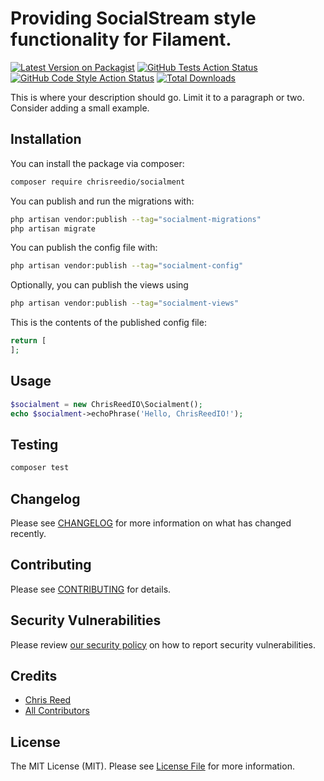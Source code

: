 # Providing SocialStream style functionality for Filament.

[![Latest Version on Packagist](https://img.shields.io/packagist/v/chrisreedio/socialment.svg?style=flat-square)](https://packagist.org/packages/chrisreedio/socialment)
[![GitHub Tests Action Status](https://img.shields.io/github/actions/workflow/status/chrisreedio/socialment/run-tests.yml?branch=main&label=tests&style=flat-square)](https://github.com/chrisreedio/socialment/actions?query=workflow%3Arun-tests+branch%3Amain)
[![GitHub Code Style Action Status](https://img.shields.io/github/actions/workflow/status/chrisreedio/socialment/fix-php-code-style-issues.yml?branch=main&label=code%20style&style=flat-square)](https://github.com/chrisreedio/socialment/actions?query=workflow%3A"Fix+PHP+code+style+issues"+branch%3Amain)
[![Total Downloads](https://img.shields.io/packagist/dt/chrisreedio/socialment.svg?style=flat-square)](https://packagist.org/packages/chrisreedio/socialment)



This is where your description should go. Limit it to a paragraph or two. Consider adding a small example.

## Installation

You can install the package via composer:

```bash
composer require chrisreedio/socialment
```

You can publish and run the migrations with:

```bash
php artisan vendor:publish --tag="socialment-migrations"
php artisan migrate
```

You can publish the config file with:

```bash
php artisan vendor:publish --tag="socialment-config"
```

Optionally, you can publish the views using

```bash
php artisan vendor:publish --tag="socialment-views"
```

This is the contents of the published config file:

```php
return [
];
```

## Usage

```php
$socialment = new ChrisReedIO\Socialment();
echo $socialment->echoPhrase('Hello, ChrisReedIO!');
```

## Testing

```bash
composer test
```

## Changelog

Please see [CHANGELOG](CHANGELOG.md) for more information on what has changed recently.

## Contributing

Please see [CONTRIBUTING](.github/CONTRIBUTING.md) for details.

## Security Vulnerabilities

Please review [our security policy](../../security/policy) on how to report security vulnerabilities.

## Credits

- [Chris Reed](https://github.com/chrisreedio)
- [All Contributors](../../contributors)

## License

The MIT License (MIT). Please see [License File](LICENSE.md) for more information.
